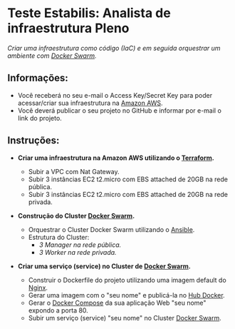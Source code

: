 # Teste Estabilis: Analista de infraestrutura Pleno

_Criar uma infraestrutura como código (IaC) e em seguida orquestrar um ambiente com [Docker Swarm](https://docs.docker.com/engine/swarm/)._

## Informações:

* Você receberá no seu e-mail o Access Key/Secret Key para poder acessar/criar sua infraestrutura na [Amazon AWS](https://aws.amazon.com/pt/).
* Você deverá publicar o seu projeto no GitHub e informar por e-mail o link do projeto.

## Instruções:

* **Criar uma infraestrutura na Amazon AWS utilizando o [Terraform](https://www.terraform.io/).**
    
    * Subir a VPC com Nat Gateway.
    * Subir 3 instâncias EC2 t2.micro com EBS attached de 20GB na rede pública.
    * Subir 3 instâncias EC2 t2.micro com EBS attached de 20GB na rede privada.

* **Construção do Cluster [Docker Swarm](https://docs.docker.com/engine/swarm/).**

    * Orquestrar o Cluster Docker Swarm utilizando o [Ansible](https://www.ansible.com/).
    * Estrutura do Cluster:
        * _3 Manager na rede pública._
        * _3 Worker na rede privada._

* **Criar uma serviço (service) no Cluster de [Docker Swarm](https://docs.docker.com/engine/swarm/).**

    * Construir o Dockerfile do projeto utilizando uma imagem default do [Nginx](https://nginx.org/en/).
    * Gerar uma imagem com o "seu nome" e publicá-la no [Hub Docker](https://hub.docker.com/).
    * Gerar o [Docker Compose](https://docs.docker.com/compose/) da sua aplicação Web "seu nome" expondo a porta 80.
    * Subir um serviço (service) "seu nome" no Cluster [Docker Swarm](https://docs.docker.com/engine/swarm/).
